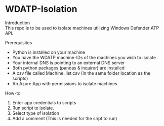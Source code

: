 # WDATP-Isolation

Introduction <br/>
This repo is to be used to isolate machines utilizing Windows Defender ATP API.

Prerequisites
- Python is installed on your machine
- You have the WDATP machine-IDs of the machines you wish to isolate
- Your internal DNS is pointing to an external DNS server
- Both python packages (pandas & inquirer) are installed
- A csv file called Machine_list.csv (In the same folder location as the scripts)
- An Azure App with permissions to isolate machines

How-to
1. Enter app credentials to scripts
2. Run script to isolate.
3. Select type of isolation
4. Add a comment (This is needed for the sript to run)
